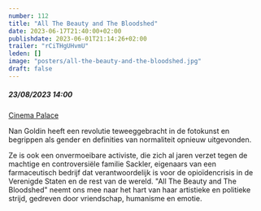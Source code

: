 ```yaml
---
number: 112
title: "All The Beauty and The Bloodshed"
date: 2023-06-17T21:40:00+02:00
publishdate: 2023-06-01T21:14:26+02:00
trailer: "rCiTHgUHvmU"
leden: []
image: "posters/all-the-beauty-and-the-bloodshed.jpg"
draft: false
---
```


##### 23/08/2023 14:00

[Cinema Palace](https://cinema-palace.be/nl/film/all-beauty-and-bloodshed)

Nan Goldin heeft een revolutie teweeggebracht in de fotokunst en begrippen als gender en
definities van normaliteit opnieuw uitgevonden.
<!--more-->
Ze is ook een onvermoeibare activiste, die zich al jaren verzet tegen de machtige en
controversiële familie Sackler, eigenaars van een farmaceutisch bedrijf dat
verantwoordelijk is voor de opioïdencrisis in de Verenigde Staten en de rest
van de wereld. "All The Beauty and The Bloodshed" neemt ons mee naar het hart
van haar artistieke en politieke strijd, gedreven door vriendschap, humanisme
en emotie.
